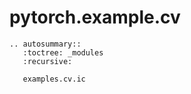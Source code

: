 # pytorch.example.cv

```{eval-rst}
.. autosummary::
   :toctree: _modules
   :recursive:

   examples.cv.ic
```
